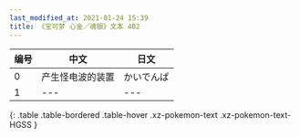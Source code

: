 ```yaml
---
last_modified_at: 2021-01-24 15:39
title: 《宝可梦 心金／魂银》文本 402
---
```

| 编号 | 中文 | 日文 |
| ---- | ---- | ---- |
| 0 | 产生怪电波的装置 | かいでんぱ |
| 1 | --- | --- |
{: .table .table-bordered .table-hover .xz-pokemon-text .xz-pokemon-text-HGSS }